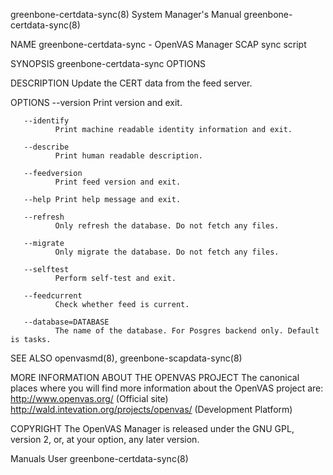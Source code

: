greenbone-certdata-sync(8)                                    System Manager's Manual                                   greenbone-certdata-sync(8)

NAME
       greenbone-certdata-sync - OpenVAS Manager SCAP sync script

SYNOPSIS
       greenbone-certdata-sync OPTIONS

DESCRIPTION
       Update the CERT data from the feed server.

OPTIONS
       --version
              Print version and exit.

       --identify
              Print machine readable identity information and exit.

       --describe
              Print human readable description.

       --feedversion
              Print feed version and exit.

       --help Print help message and exit.

       --refresh
              Only refresh the database. Do not fetch any files.

       --migrate
              Only migrate the database. Do not fetch any files.

       --selftest
              Perform self-test and exit.

       --feedcurrent
              Check whether feed is current.

       --database=DATABASE
              The name of the database. For Posgres backend only. Default is tasks.

SEE ALSO
       openvasmd(8), greenbone-scapdata-sync(8)

MORE INFORMATION ABOUT THE OPENVAS PROJECT
       The  canonical  places  where  you  will  find  more  information  about  the  OpenVAS project are: http://www.openvas.org/ (Official site)
       http://wald.intevation.org/projects/openvas/ (Development Platform)

COPYRIGHT
       The OpenVAS Manager is released under the GNU GPL, version 2, or, at your option, any later version.

Manuals                                                                User                                             greenbone-certdata-sync(8)
